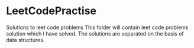 # LeetCodePractise
Solutions to leet code problems
This  folder will contain leet code problems solution which I have solved. The solutions are separated on the basis of data structures.
